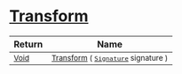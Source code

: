 # [Transform](./FillPenUpDurations-100663741.md)



| Return | Name | 
| --- | --- | 
| <sub>[Void](https://docs.microsoft.com/en-us/dotnet/api/System.Void)</sub>| <sub>[Transform](./FillPenUpDurations-100663741.md) ( [`Signature`](./../../../../Signature.md) signature )</sub>| <br>


